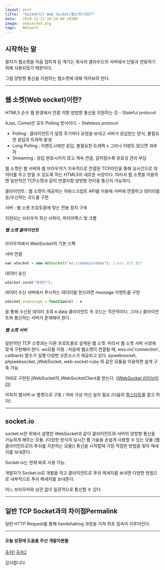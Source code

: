 ```yaml
---
layout: post
title:  "Socket(2) Web Socket(웹소켓)이란?"
date:   2020-12-21 10:50:00 +0300
image:  websocket.png
tags:   Network
---
```



## 시작하는 말

필자가 웹소켓을 처음 접하게 된 계기는 회사의 클라우드의 서버에서 단말과 연동하기 위해 사용되었기 때문이다.

그럼 양방향 통신을 지원하는 웹소켓에 대해 적어보려 한다.


***


## 웹 소켓(Web socket)이란?

HTML5 순수 웹 환경에서 연결 지향 양방향 통신을 지원하는 것 - Stateful protocol

AJax, Comet은 모두 Polling 방식이다. - Stateless protocol

* Polling : 클라이언트가 일정 주기마다 요청을 보내고 서버가 응답받는 방식, 불필요한 응답과 트래픽 발생
* Long Polling : 이벤트시에만 응답, 불필요한 트래퍽 x 그러나 이벤트 많으면 과부하
* Streaming : 응답 완료시키지 않고 계속 연결, 길어질수록 유효성 관리 부담

웹 소켓은 웹 서버와 웹 브라우저가 지속적으로 연결된 TCP라인을 통해 실시간으로 데이터를 주고 받을 수 있도록 하는 HTML5의 새로운 사양이다. 따라서 웹 소켓을 이용하면 일반적인 TCP소켓과 같이 연결지향 양방향 전이중 통신이 가능하다.

클라이언트 : 웹 소켓이 제공하는 자바스크립트 API를 이용해 서버에 연결하고 데이터를 송/수신하는 코드를 구현

서버 : 웹 소켓 프로토콜에 맞는 전용 장치 구축

지원되는 브라우저 최신 사파리, 파이어폭스 및 크롬

##### 웹 소켓 클라이언트

브라우저에서 WebSocket의 기본 스펙


서버 연결

~~~javascript
var wSocket = new WebSocket("ws://domain/demo"); //wss 보안 통신
~~~

데이터 송신

~~~javascript
wSocket.send("메세지");
~~~

데이터 수신
서버에서 푸시하는 데이터를 받으려면 message 이벤트를 구현

~~~javascript
wSocket.onmessage = function(e) - e
~~~

을 통해 수신된 데이터 조회 e.data 클라이언트 측 코드는 직관적이다. 
그러나 클라이언트와 통신하는 서버가 존재해야 한다.


##### 웹 소켓 서버
일반적인 TCP 소켓과는 다른 프로토콜로 설계된 웹 소켓. 따라서 웹 소켓 서버 사양에 맞게 구현해야 한다. ws모듈 이용 : 처음에 웹소켓이 연결될 때, wss.on('connection', callback) 함수가 실행 다양한 오픈소스가 제공되고 있다. pywebsocket, phpwebsocket, jWebSocket, web-socket-ruby 와 같은 모듈을 이용하면 쉽게 구축 가능

자바로 구현된 jWebSocket의 jWebSocketClient를 받는다.
([jWebSocket 라이브러리](http://jwebsocket.org/))

아파치 웹서버 or 톰켓으로 구동 / 자바 가상 머신 설치 필요
(다음의 [퀵스타트](http://code.google.com/p/jwebsocket/wiki/QuickStart)를 참고 하자)


***


## socket.io

socket.io란 위에서 설명한 WebSocket과 같이 클라이언트와 서버의 양방향 통신을 가능하게 해주는 모듈.
(다양한 방식의 실시간 웹 기술을 손쉽게 사용할 수 있는 모듈 (웹 클라이언트로의 푸쉬를 지원하는 모듈)) 통신을 시작할때 가장 적절한 방법을 찾아 메세지를 보내준다.

Socket.io는 현재 바로 사용 가능.

개발자가 Socket.io로 개발을 하고 클라이언트로 푸쉬 메세지를 보내면 다양한 방법으로 내부적으로 푸쉬 메세지를 보내준다.

어느 브라우저와 상관 없이 일관적으로 통신할 수 있다.


***


## 일반 TCP Socket과의 차이점Permalink

일반 HTTP Request를 통해 handshaking 과정을 거쳐 최초 접속이 이루어진다.


***

#### 오늘 성장에 도움을 주신 개발자분들 
[출처1](https://m.mkexdev.net/98) 
[출처2](http://www.secmem.org/blog/2019/08/17/websocket-socketio/)

감사합니다.